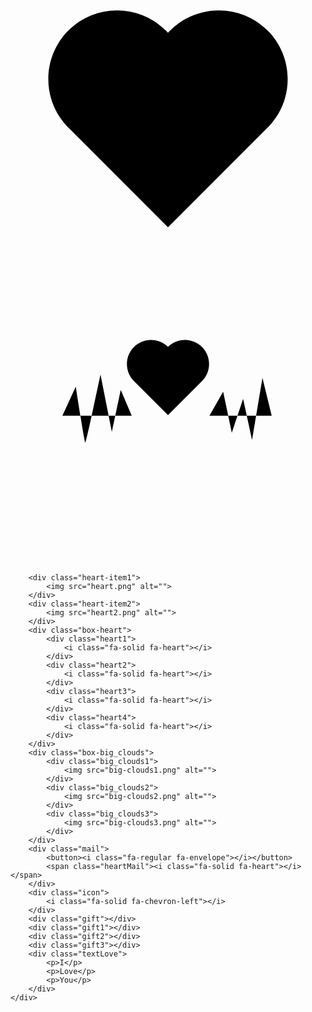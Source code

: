 <!DOCTYPE html>
<html lang="en">

<head>
    <meta charset="UTF-8">
    <meta http-equiv="X-UA-Compatible" content="IE=edge">
    <meta name="viewport" content="width=device-width, initial-scale=1.0">
    <link rel="stylesheet" href="style.css">
    <link rel="website icon" type="png" href="traitym.png">
    <link rel="stylesheet" href="https://cdnjs.cloudflare.com/ajax/libs/font-awesome/6.3.0/css/all.min.css"
        integrity="sha512-SzlrxWUlpfuzQ+pcUCosxcglQRNAq/DZjVsC0lE40xsADsfeQoEypE+enwcOiGjk/bSuGGKHEyjSoQ1zVisanQ=="
        crossorigin="anonymous" referrerpolicy="no-referrer" />
    <title>Gửi em!</title>
</head>

<body>
    <div class="wrapper">
        <div class="crile-1"></div>
        <div class="crile-2"></div>
        <div class="crile-3"></div>
        <div class="crile-4"></div>
        <div class="heart">
            <svg version="1.1" id="Layer_1" xmlns="http://www.w3.org/2000/svg"
                xmlns:xlink="http://www.w3.org/1999/xlink" x="0px" y="0px" viewBox="0 0 323.47 305.1"
                style="enable-background:new 0 0 323.47 305.1;" xml:space="preserve">
                <path class="st0" d="M263.95,161.72c-0.79,0.79-1.59,1.55-2.4,2.28l0.06,0.06l-99.88,99.88l-99.87-99.88l0.05-0.05
                c-0.81-0.74-1.61-1.5-2.4-2.29c-13.79-13.79-20.68-31.86-20.68-49.94c0-18.07,6.89-36.15,20.69-49.94
                c13.79-13.79,31.86-20.68,49.94-20.68c18.07,0,36.14,6.89,49.93,20.68c0.79,0.79,1.55,1.59,2.28,2.4c0.03,0.02,0.05,0.04,0.07,0.06
                c0.01-0.02,0.03-0.04,0.05-0.06c0.74-0.81,1.5-1.61,2.29-2.4c13.79-13.79,31.86-20.68,49.94-20.68c18.07,0,36.14,6.89,49.93,20.68
                C291.53,89.42,291.53,134.14,263.95,161.72z" />
            </svg>
        </div>
        <div class="traitym">
            <svg version="1.1" id="Layer_1" xmlns="http://www.w3.org/2000/svg"
                xmlns:xlink="http://www.w3.org/1999/xlink" x="0px" y="0px" viewBox="0 0 323.47 305.1"
                style="enable-background:new 0 0 323.47 305.1;" xml:space="preserve">
                <path class="st1" d="M0,152.55h53.28l13.76-29.86c0,0,8.87,57.48,9.78,57.48s15.59-70.01,15.59-70.01l11.62,59.01l9.17-43.11
                l11.31,26.49h79.8l14.06-24.66l8.87,42.19l11.62-34.85l9.17,42.19l10.7-63.59l9.48,38.72h55.26" />
                <path class="st2"
                    d="M196.74,116.91l0.01,0.01l-35.02,35.02l-35.02-35.02c-4.43-4.47-7.16-10.62-7.16-17.42
                c0-6.83,2.77-13.03,7.25-17.51c4.48-4.48,10.67-7.25,17.51-7.25c6.8,0,12.95,2.73,17.42,7.16c4.47-4.43,10.63-7.16,17.41-7.16
                c6.84,0,13.03,2.77,17.51,7.25c4.49,4.48,7.26,10.68,7.26,17.51C203.91,106.29,201.18,112.44,196.74,116.91z" />
            </svg>
        </div>
        <div class="avt">
            <img src="yeu.JPG" alt="">
        </div>

        <div class="heart-item1">
            <img src="heart.png" alt="">
        </div>
        <div class="heart-item2">
            <img src="heart2.png" alt="">
        </div>
        <div class="box-heart">
            <div class="heart1">
                <i class="fa-solid fa-heart"></i>
            </div>
            <div class="heart2">
                <i class="fa-solid fa-heart"></i>
            </div>
            <div class="heart3">
                <i class="fa-solid fa-heart"></i>
            </div>
            <div class="heart4">
                <i class="fa-solid fa-heart"></i>
            </div>
        </div>
        <div class="box-big_clouds">
            <div class="big_clouds1">
                <img src="big-clouds1.png" alt="">
            </div>
            <div class="big_clouds2">
                <img src="big-clouds2.png" alt="">
            </div>
            <div class="big_clouds3">
                <img src="big-clouds3.png" alt="">
            </div>
        </div>
        <div class="mail">
            <button><i class="fa-regular fa-envelope"></i></button>
            <span class="heartMail"><i class="fa-solid fa-heart"></i></span>
        </div>
        <div class="icon">
            <i class="fa-solid fa-chevron-left"></i>
        </div>
        <div class="gift"></div>
        <div class="gift1"></div>
        <div class="gift2"></div>
        <div class="gift3"></div>
        <div class="textLove">
            <p>I</p>
            <p>Love</p>
            <p>You</p>
        </div>
    </div>
</body>
<script>
    var mail = document.querySelector(".mail")
    mail.addEventListener("click", () => {
        window.location.href = "mail.html"
    })
</script>

</html>
